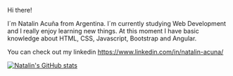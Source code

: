 Hi there! 

I´m Natalin Acuña from Argentina. I´m currently studying Web Development and I really enjoy learning new things. At this moment I have basic knowledge about HTML, CSS, Javascript, Bootstrap and Angular.

You can check out my linkedin https://www.linkedin.com/in/natalin-acuna/




[![Natalin's GitHub stats](https://github-readme-stats.vercel.app/api?username=Natalinacn)](https://github.com/Natalinacn/github-readme-stats)

<!--
**Natalinacn/Natalinacn** is a ✨ _special_ ✨ repository because its `README.md` (this file) appears on your GitHub profile.

Here are some ideas to get you started:

- 🔭 I’m currently working on ...
- 🌱 I’m currently learning ...
- 👯 I’m looking to collaborate on ...
- 🤔 I’m looking for help with ...
- 💬 Ask me about ...
- 📫 How to reach me: ...
- 😄 Pronouns: ...
- ⚡ Fun fact: ...
-->
